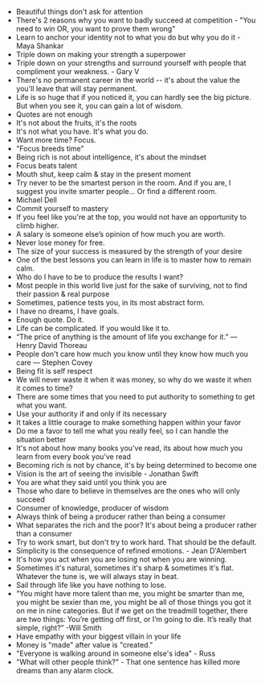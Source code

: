 - Beautiful things don't ask for attention
- There's 2 reasons why you want to badly succeed at competition - "You need to win OR, you want to prove them wrong"
- Learn to anchor your identity not to what you do but why you do it - Maya Shankar
- Triple down on making your strength a superpower
- Triple down on your strengths and surround yourself with people that compliment your weakness. - Gary V
- There's no permanent career in the world -- it's about the value the you'll leave that will stay permanent.
-  Life is so huge that if you noticed it, you can hardly see the big picture. But when you see it, you can gain a lot of wisdom.
- Quotes are not enough
- It's not about the fruits, it's the roots
- It's not what you have. It's what you do.
- Want more time? Focus.
- "Focus breeds time"
- Being rich is not about intelligence, it's about the mindset
- Focus beats talent
- Mouth shut, keep calm & stay in the present moment
- Try never to be the smartest person in the room. And if you are, I suggest you invite smarter people... Or find a different room.
- Michael Dell
- Commit yourself to mastery
- If you feel like you're at the top, you would not have an opportunity to climb higher.
- A salary is someone else’s opinion of how much you are worth.
- Never lose money for free.
- The size of your success is measured by the strength of your desire
- One of the best lessons you can learn in life is to master how to remain calm.
- Who do I have to be to produce the results I want?
- Most people in this world live just for the sake of surviving, not to find their passion & real purpose
- Sometimes, patience tests you, in its most abstract form.
- I have no dreams, I have goals.
- Enough quote. Do it.
- Life can be complicated. If you would like it to.
- “The price of anything is the amount of life you exchange for it.”
— Henry David Thoreau
- People don't care how much you know until they know how much you care                          — Stephen Covey
- Being fit is self respect
- We will never waste it when it was money, so why do we waste it when it comes to time?
- There are some times that you need to put authority to something to get what you want.
- Use your authority if and only if its necessary
- It takes a little courage to make something happen within your favor
- Do me a favor to tell me what you really feel, so I can handle the situation better
- It's not about how many books you've read, its about how much you learn from every book you've read
- Becoming rich is not by chance, it's by being determined to become one
- Vision is the art of seeing the invisible - Jonathan Swift
- You are what they said until you think you are
- Those who dare to believe in themselves are the ones who will only succeed
- Consumer of knowledge, producer of wisdom
- Always think of being a producer rather than being a consumer
- What separates the rich and the poor? It's about being a producer rather than a consumer
- Try to work smart, but don't try to work hard. That should be the default. 
- Simplicity is the consequence of refined emotions. - Jean D'Alembert
- It's how you act when you are losing not when you are winning.
- Sometimes it's natural, sometimes it's sharp & sometimes it's flat. Whatever the tune is, we will always stay in beat.
- Sail through life like you have nothing to lose.
- "You might have more talent than me, you might be smarter than me, you might be sexier than me, you might be all of those things you got it on me in nine categories. But if we get on the treadmill together, there are two things: You’re getting off first, or I’m going to die. It’s really that simple, right?” -Will Smith
- Have empathy with your biggest villain in your life
- Money is "made" after value is "created."
-  "Everyone is walking around in someone else's idea" - Russ
-  "What will other people think?" - That one sentence has killed more dreams than any alarm clock.

